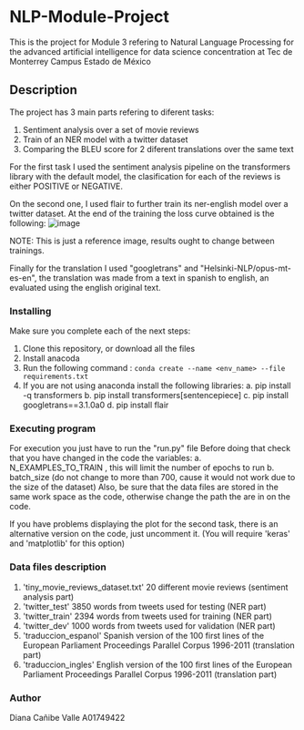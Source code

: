 # NLP-Module-Project
This is the project for Module 3 refering to Natural Language Processing 
for the advanced artificial intelligence for data science concentration 
at Tec de Monterrey Campus Estado de México

## Description
The project has 3 main parts refering to diferent tasks:
1. Sentiment analysis over a set of movie reviews 
2. Train of an NER model with a twitter dataset
3. Comparing the BLEU score for 2 diferent translations over the same text

For the first task I used the sentiment analysis pipeline on the transformers library with the default model,
the clasification for each of the reviews is either POSITIVE or NEGATIVE. 

On the second one, I used flair to further train its ner-english model over a twitter dataset. 
At the end of the training the loss curve obtained is the following:
![image](https://user-images.githubusercontent.com/101147406/201423135-3ee62d15-85a5-4fc8-936e-31172d992857.png)

NOTE: This is just a reference image, results ought to change between trainings. 

Finally for the translation I used "googletrans" and "Helsinki-NLP/opus-mt-es-en", the translation was made from a 
text in spanish to english, an evaluated using the english original text. 

### Installing
Make sure you complete each of the next steps:
1. Clone this repository, or download all the files 
2. Install anacoda
3. Run the following command : ```conda create --name <env_name> --file requirements.txt```
4. If you are not using anaconda install the following libraries:
   a. pip install -q transformers
   b. pip install transformers[sentencepiece]
   c. pip install googletrans==3.1.0a0
   d. pip install flair

### Executing program
For execution you just have to run the "run.py" file
Before doing that check that you have changed in the code the variables:
 a. N_EXAMPLES_TO_TRAIN , this will limit the number of epochs to run
 b. batch_size (do not change to more than 700, cause it would not work due to the size of the dataset)
Also, be sure that the data files are stored in the same work space as the code, otherwise change the path the are in on the code.

If you have problems displaying the plot for the second task, there is an alternative version on the code, just uncomment it.
(You will require 'keras' and 'matplotlib' for this option)

### Data files description
1. 'tiny_movie_reviews_dataset.txt' 20 different movie reviews (sentiment analysis part) 
2. 'twitter_test'  3850 words from tweets used for testing  (NER part)
3. 'twitter_train' 2394 words from tweets used for training (NER part)
4. 'twitter_dev' 1000 words from tweets used for validation (NER part)
5. 'traduccion_espanol' Spanish version of the 100 first lines of the European Parliament Proceedings Parallel Corpus 1996-2011 (translation part)
6. 'traduccion_ingles' English version of the 100 first lines of the European Parliament Proceedings Parallel Corpus 1996-2011 (translation part)

### Author
Diana Cañibe Valle
A01749422
